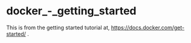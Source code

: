 # docker_-_getting_started

This is from the getting started tutorial at, https://docs.docker.com/get-started/ .